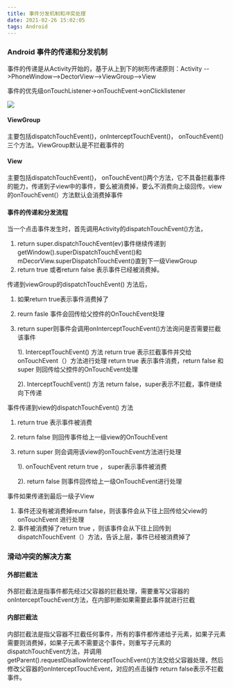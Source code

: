 ```yaml
---
title: 事件分发机制和冲突处理
date: 2021-02-26 15:02:05
tags: Android
---
```


### Android 事件的传递和分发机制

事件的传递是从Activity开始的，基于从上到下的树形传递原则：Activity -->PhoneWindow–>DectorView–>ViewGroup–>View

事件的优先级onTouchListener->onTouchEvent->onClicklistener

![](https://upload-images.jianshu.io/upload_images/966283-b9cb65aceea9219b.png?imageMogr2/auto-orient/strip|imageView2/2/w/885/format/webp)

#### ViewGroup

主要包括dispatchTouchEvent()，onInterceptTouchEvent()， onTouchEvent()三个方法。ViewGroup默认是不拦截事件的

#### View 

主要包括dispatchTouchEvent()， onTouchEvent()两个方法，它不具备拦截事件的能力，传递到子view中的事件，要么被消费掉，要么不消费向上级回传。view的onTouchEvent(）方法默认会消费掉事件

#### 事件的传递和分发流程

当一个点击事件发生时，首先调用Activity的dispatchTouchEvent()方法，

1. return super.dispatchTouchEvent(ev)事件继续传递到getWindow().superDispatchTouchEvent()和mDecorView.superDispatchTouchEvent()直到下一级ViewGroup
2. return true 或者return false  表示事件已经被消费掉。

传递到viewGroup的dispatchTouchEvent() 方法后，

1. 如果return true表示事件消费掉了

2. reurn fasle 事件会回传给父控件的OnTouchEvent处理

3. return super则事件会调用onInterceptTouchEvent()方法询问是否需要拦截该事件

   1). InterceptTouchEvent() 方法 return true 表示拦截事件并交给onTouchEvent（）方法进行处理  return true 表示事件消费，return false  和super  则回传给父控件的OnTouchEvent处理

   2). InterceptTouchEvent() 方法 return false，super表示不拦截，事件继续向下传递

事件传递到view的dispatchTouchEvent() 方法

1. return true 表示事件被消费

2. return false 则回传事件给上一级view的OnTouchEvent

3. return super 则会调用该view的onTouchEvent方法进行处理

   1). onTouchEvent  return true ， super表示事件被消费

   2). return false 则事件回传给上一级OnTouchEvent进行处理

事件如果传递到最后一级子View

1. 事件还没有被消费掉reurn false，则该事件会从下往上回传给父view的onTouchEvent 进行处理
2. 事件被消费掉了return true ，则该事件会从下往上回传到dispatchTouchEvent（）方法，告诉上层，事件已经被消费掉了

### 滑动冲突的解决方案

#### 外部拦截法

外部拦截法是指事件都先经过父容器的拦截处理，需要重写父容器的onInterceptTouchEvent方法，在内部判断如果需要此事件就进行拦截

#### 内部拦截法

内部拦截法是指父容器不拦截任何事件，所有的事件都传递给子元素，如果子元素需要则消费掉，如果子元素不需要这个事件，则重写子元素的dispatchTouchEvent方法，并调用getParent().requestDisallowInterceptTouchEvent()方法交给父容器处理，然后修改父容器的onInterceptTouchEvent，对应的点击操作 return false表示不拦截事件。